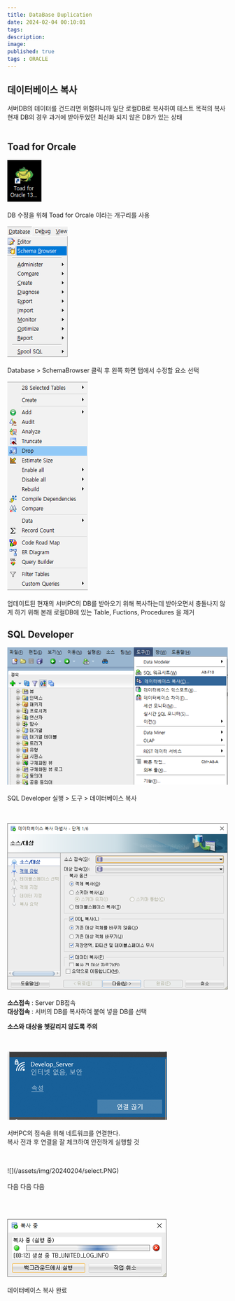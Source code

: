 ```yaml
---
title: DataBase Duplication
date: 2024-02-04 00:10:01 
tags: 
description:
image: 
published: true
tags : ORACLE
---
```


## 데이터베이스 복사

서버DB의 데이터를 건드리면 위험하니까 일단 로컬DB로 복사하여 테스트 목적의 복사
<br>
현재 DB의 경우 과거에 받아두었던 최신화 되지 않은 DB가 있는 상태
<br>
<br>



## Toad for Orcale
![](/assets/img/20240204/frog.PNG)
<br><br>
DB 수정을 위해 Toad for Orcale 이라는 개구리를 사용
<br>
<br>
![](/assets/img/20240204/seci.PNG)
<br>
<br>
Database > SchemaBrowser 클릭 후 왼쪽 화면 탭에서 수정할 요소 선택
<br>
<br>
![](/assets/img/20240204/drop.PNG)
<br><br>
업데이트된 현재의 서버PC의 DB를 받아오기 위해 복사하는데 받아오면서 충돌나지 않게 하기 위해 본래 로컬DB에 있는 Table, Fuctions, Procedures 을 제거
<br>

## SQL Developer
![](/assets/img/20240204/db.PNG)
<br>
<br> SQL Developer 실행 > 도구 > 데이터베이스 복사

<br> <br> 
![](/assets/img/20240204/server1.PNG)
<br>
<br> 
**소스접속** : Server DB접속<br> 
**대상접속** : 서버의 DB를 복사하여 붙여 넣을 DB를 선택<br> 

**소스와 대상을 헷갈리지 않도록 주의**
<br> 
<br> 
<br> 

![](/assets/img/20240204/wifi.PNG)
<br><br> 
서버PC의 접속을 위해 네트워크를 연결한다.<br>
복사 전과 후 연결을 잘 체크하여 안전하게 실행할 것
<br><br>

<br>
![](/assets/img/20240204/select.PNG)
<br>
<br>
다음 다음 다음
<br>
<br><br>
<br>

![](/assets/img/20240204/savedp.PNG)
<br><br>
데이터베이스 복사 완료
<br><br><br><br><br><br>
